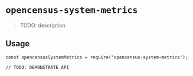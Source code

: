 # `opencensus-system-metrics`

> TODO: description

## Usage

```
const opencensusSystemMetrics = require('opencensus-system-metrics');

// TODO: DEMONSTRATE API
```
